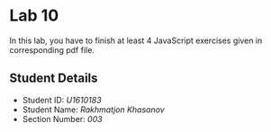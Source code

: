 # Lab 10

In this lab, you have to finish at least 4 JavaScript exercises given in corresponding pdf file. 


## Student Details

- Student ID: *U1610183*
- Student Name: *Rakhmatjon Khasanov*
- Section Number: *003*
